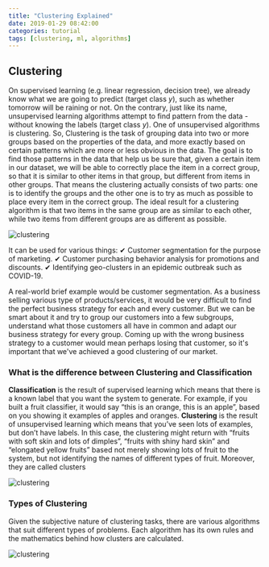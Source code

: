 ```yaml
---
title: "Clustering Explained"
date: 2019-01-29 08:42:00
categories: tutorial
tags: [clustering, ml, algorithms]
---
```



## Clustering

On supervised learning (e.g. linear regression, decision tree), we already know what we are going to predict (target class $y$), such as whether tomorrow will be raining or not. On the contrary, just like its name, unsupervised learning algorithms attempt to find pattern from the data - without knowing the labels (target class $y$). One of unsupervised algorithms is clustering. 
So, Clustering is the task of grouping data into two or more groups based on the properties of the data, and more exactly based on certain patterns which are more or less obvious in the data. The goal is to find those patterns in the data that help us be sure that, given a certain item in our dataset, we will be able to correctly place the item in a correct group, so that it is similar to other items in that group, but different from items in other groups.
That means the clustering actually consists of two parts: one is to identify the groups and the other one is to try as much as possible to place every item in the correct group.
The ideal result for a clustering algorithm is that two items in the same group are as similar to each other, while two items from different groups are as different as possible.

![clustering](https://programmerbackpack.com/content/images/2020/04/Cluster-example.png)

It can be used for various things:
✔ Customer segmentation for the purpose of marketing.
✔ Customer purchasing behavior analysis for promotions and discounts.
✔ Identifying geo-clusters in an epidemic outbreak such as COVID-19.

A real-world brief example would be customer segmentation. As a business selling various type of products/services, it would be very difficult to find the perfect business strategy for each and every customer. But we can be smart about it and try to group our customers into a few subgroups, understand what those customers all have in common and adapt our business strategy for every group. Coming up with the wrong business strategy to a customer would mean perhaps losing that customer, so it's important that we've achieved a good clustering of our market.



### What is the difference between Clustering and Classification
**Classification** is the result of supervised learning which means that there is a known label that you want the system to generate.
For example, if you built a fruit classifier, it would say “this is an orange, this is an apple”, based on you showing it examples of apples and oranges.
**Clustering** is the result of unsupervised learning which means that you’ve seen lots of examples, but don’t have labels.
In this case, the clustering might return with “fruits with soft skin and lots of dimples”, “fruits with shiny hard skin” and “elongated yellow fruits” based not merely showing lots of fruit to the system, but not identifying the names of different types of fruit. Moreover, they are called clusters

![clustering](https://techdifferences.com/wp-content/uploads/2018/01/Untitled.jpg)

### Types of Clustering

Given the subjective nature of clustering tasks, there are various algorithms that suit different types of problems. Each algorithm has its own rules and the mathematics behind how clusters are calculated.

![clustering]("/assets/img/types_of_clustering.png")
